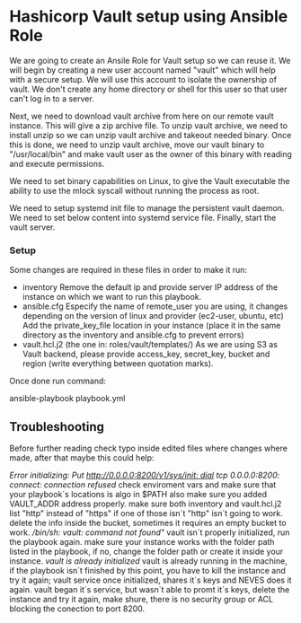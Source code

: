# Hashicorp Vault setup using Ansible Role

We are going to create an Ansile Role for Vault setup so we can reuse it. We will begin by creating a new user account named "vault" which will help with a secure setup. We will use this account to isolate the ownership of vault. We don't create any home directory or shell for this user so that user can't log in to a server.

Next, we need to download vault archive from here on our remote vault instance. This will give a zip archive file. To unzip vault archive, we need to install unzip so we can unzip vault archive and takeout needed binary. Once this is done, we need to unzip vault archive, move our vault binary to "/usr/local/bin" and make vault user as the owner of this binary with reading and execute permissions.

We need to set binary capabilities on Linux, to give the Vault executable the ability to use the mlock syscall without running the process as root.

We need to setup systemd init file to manage the persistent vault daemon. We need to set below content into systemd service file. Finally, start the vault server.

### Setup

Some changes are required in these files in order to make it run:
* inventory
  Remove the default ip and provide server IP address of the instance on which we want to run this playbook.
* ansible.cfg
  Especify the name of remote_user you are using, it changes depending on the version of linux and provider (ec2-user, ubuntu, etc)
  Add the private_key_file location in your instance (place it in the same directory as  the inventory and ansible.cfg to prevent errors)
* vault.hcl.j2 (the one in: roles/vault/templates/)
  As we are using S3 as Vault backend, please provide access_key, secret_key, bucket and region (write everything between quotation marks).

Once done run command:

ansible-playbook playbook.yml

## Troubleshooting

Before further reading check typo inside edited files where changes where made, after that maybe this could help:

_Error initializing: Put http://0.0.0.0:8200/v1/sys/init: dial tcp 0.0.0.0:8200: connect: connection refused_
  check enviroment vars and make sure that your playbook´s locations is algo in $PATH also make sure you added VAULT_ADDR address properly.
  make sure both inventory and vault.hcl.j2 list "http" instead of "https" if one of those isn´t "http" isn´t going to work.
  delete the info inside the bucket, sometimes it requires an empty bucket to work.
_/bin/sh: vault: command not found"_
  vault isn´t properly initialized, run the playbook again.
  make sure your instance works with the folder path listed in the playbook, if no, change the folder path or create it inside your           instance.
_vault is already initialized_
  vault is already running in the machine, if the playbook isn´t finished by this point, you have to kill the instance and try it again;     vault service once initialized, shares it´s keys and NEVES does it again.
  vault began it´s service, but wasn´t able to promt it´s keys, delete the instance and try it again, make shure, there is no security       group or ACL blocking the conection to port 8200.
  
